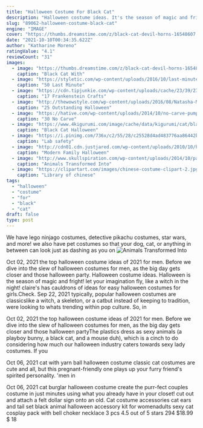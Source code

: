 ```yaml
---
title: "Halloween Costume For Black Cat"
description: "Halloween costume ideas. It's the season of magic and fright! let your imagination fly, like a witch in the night! claire's has cauldrons of ideas for easy halloween costumes for girls.Check out our ideas"
slug: "89062-halloween-costume-black-cat"
engine: "IMAGE"
cover: "https://thumbs.dreamstime.com/z/black-cat-devil-horns-16548607.jpg"
date: "2021-10-10T00:34:35.622Z"
author: "Katharine Moreno"
ratingValue: "4.1"
reviewCount: "31"
images:
  - image: "https://thumbs.dreamstime.com/z/black-cat-devil-horns-16548607.jpg"
    caption: "Black Cat With"
  - image: "https://styletic.com/wp-content/uploads/2016/10/last-minute-halloween-costumes/44-last-minute-halloween-costume-ideas.jpg"
    caption: "50 Last Minute"
  - image: "https://cdn.tipjunkie.com/wp-content/uploads/cache/23/39/23396d26276f972bd1d1e736eca2dc17.jpg"
    caption: "17 Frankenstein Crafts"
  - image: "http://thewowstyle.com/wp-content/uploads/2016/08/Natasha-Morley.jpg"
    caption: "25 Outstanding Halloween"
  - image: "https://hative.com/wp-content/uploads/2014/10/no-carve-pumpkin-ideas/30-pumpkin-rainbow.jpg"
    caption: "30 No Carve"
  - image: "https://www.4kigurumi.com/image/cache/data/kigurumi/cat/black-cat-halloween-onesie-2-600x900.jpg"
    caption: "Black Cat Halloween"
  - image: "https://i.pinimg.com/736x/c2/55/28/c25528d4ad483776aa86442b1fecfa63--science-classroom-science-fun.jpg"
    caption: "Lab safety"
  - image: "http://cdn01.cdn.justjared.com/wp-content/uploads/2010/10/halloween-modern/modern-family-halloween-episode-02.jpg"
    caption: "Modern Family Halloween"
  - image: "http://www.skullspiration.com/wp-content/uploads/2014/10/painted-horse-e1414431172763.jpg"
    caption: "Animals Transformed Into"
  - image: "https://clipartart.com/images/chinese-costume-clipart-2.jpg"
    caption: "Library of chinese"
tags:
  - "halloween"
  - "costume"
  - "for"
  - "black"
  - "cat"
draft: false
type: post
---
```


We have lego ninjago costumes, detective pikachu costumes, star wars, and more! we also have pet costumes so that your dog, cat, or anything in between can look just as dashing as you on
![Animals Transformed Into](http://www.skullspiration.com/wp-content/uploads/2014/10/painted-horse-e1414431172763.jpg "Animals Transformed Into")

Oct 02, 2021 the top halloween costume ideas of 2021 for men. Before we dive into the slew of halloween costumes for men, as the big day gets closer and those halloween party. Halloween costume ideas. Halloween is the season of magic and fright! let your imagination fly, like a witch in the night! claire&#39;s has cauldrons of ideas for easy halloween costumes for girls.Check. Sep 22, 2021 typically, popular halloween costumes are classicslike a witch, a skeleton, or a catbut instead of keeping to tradition, were looking to whats trending within pop culture. So, in
<!--inArticleAds-->

<!--galleryOne-->

Oct 02, 2021 the top halloween costume ideas of 2021 for men. Before we dive into the slew of halloween costumes for men, as the big day gets closer and those halloween partyThe plastics dress as sexy animals (a playboy bunny, a black cat, and a mouse duh), which is a cinch to do considering how much our halloween industry caters towards sexy lady costumes. If you
<!--inArticleAds-->

<!--galleryTwo-->

Oct 06, 2021 cat with yarn ball halloween costume classic cat costumes are cute and all, but this pregnant-friendly one plays up your furry friend's spirited personality.  'men in
<!--galleryThree-->

Oct 06, 2021 cat burglar halloween costume create the purr-fect couples costume in just minutes using what you already have in your closet! cut out and attach a felt dollar sign onto an old. Cat costume accessories cat ears and tail set black animal halloween accessory kit for womenadults sexy cat cosplay pack with bell choker necklace 3 pcs 4.5 out of 5 stars 294 $18.99 $ 18